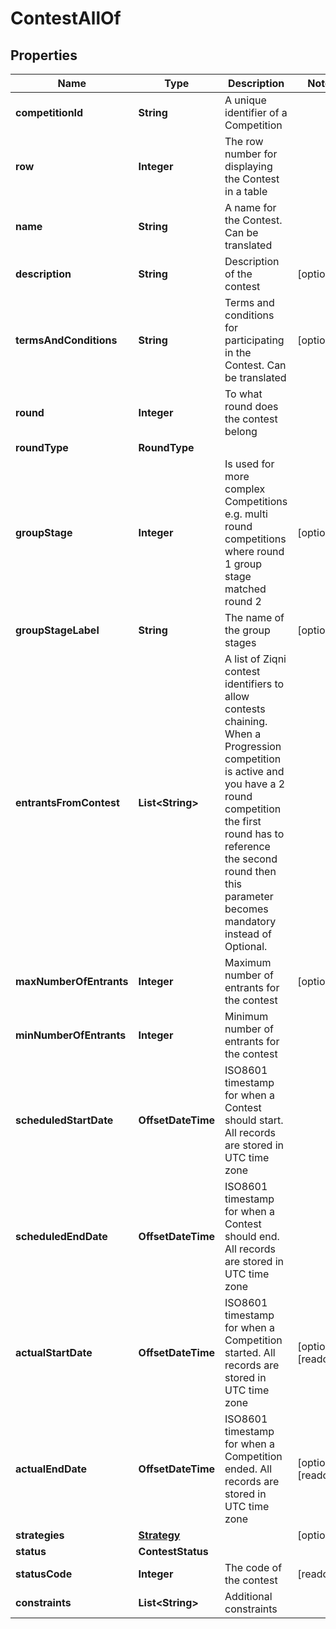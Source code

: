 

# ContestAllOf


## Properties

Name | Type | Description | Notes
------------ | ------------- | ------------- | -------------
**competitionId** | **String** | A unique identifier of a Competition | 
**row** | **Integer** | The row number for displaying the Contest in a table | 
**name** | **String** | A name for the Contest. Can be translated | 
**description** | **String** | Description of the contest |  [optional]
**termsAndConditions** | **String** | Terms and conditions for participating in the Contest. Can be translated |  [optional]
**round** | **Integer** | To what round does the contest belong | 
**roundType** | **RoundType** |  | 
**groupStage** | **Integer** | Is used for more complex Competitions e.g. multi round competitions where round 1 group stage matched round 2 |  [optional]
**groupStageLabel** | **String** | The name of the group stages |  [optional]
**entrantsFromContest** | **List&lt;String&gt;** | A list of Ziqni contest identifiers to allow contests chaining. When a Progression competition is active and you have a 2 round competition the first round has to reference the second round then this parameter becomes mandatory instead of Optional. | 
**maxNumberOfEntrants** | **Integer** | Maximum number of entrants for the contest |  [optional]
**minNumberOfEntrants** | **Integer** | Minimum number of entrants for the contest | 
**scheduledStartDate** | **OffsetDateTime** | ISO8601 timestamp for when a Contest should start. All records are stored in UTC time zone | 
**scheduledEndDate** | **OffsetDateTime** | ISO8601 timestamp for when a Contest should end. All records are stored in UTC time zone | 
**actualStartDate** | **OffsetDateTime** | ISO8601 timestamp for when a Competition started. All records are stored in UTC time zone |  [optional] [readonly]
**actualEndDate** | **OffsetDateTime** | ISO8601 timestamp for when a Competition ended. All records are stored in UTC time zone |  [optional] [readonly]
**strategies** | [**Strategy**](Strategy.md) |  |  [optional]
**status** | **ContestStatus** |  | 
**statusCode** | **Integer** | The code of the contest |  [readonly]
**constraints** | **List&lt;String&gt;** | Additional constraints | 



